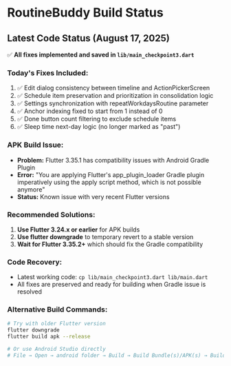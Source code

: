 # RoutineBuddy Build Status

## Latest Code Status (August 17, 2025)
✅ **All fixes implemented and saved in `lib/main_checkpoint3.dart`**

### Today's Fixes Included:
1. ✅ Edit dialog consistency between timeline and ActionPickerScreen
2. ✅ Schedule item preservation and prioritization in consolidation logic  
3. ✅ Settings synchronization with repeatWorkdaysRoutine parameter
4. ✅ Anchor indexing fixed to start from 1 instead of 0
5. ✅ Done button count filtering to exclude schedule items
6. ✅ Sleep time next-day logic (no longer marked as "past")

### APK Build Issue:
- **Problem:** Flutter 3.35.1 has compatibility issues with Android Gradle Plugin
- **Error:** "You are applying Flutter's app_plugin_loader Gradle plugin imperatively using the apply script method, which is not possible anymore"
- **Status:** Known issue with very recent Flutter versions

### Recommended Solutions:
1. **Use Flutter 3.24.x or earlier** for APK builds
2. **Use flutter downgrade** to temporary revert to a stable version
3. **Wait for Flutter 3.35.2+** which should fix the Gradle compatibility

### Code Recovery:
- Latest working code: `cp lib/main_checkpoint3.dart lib/main.dart`
- All fixes are preserved and ready for building when Gradle issue is resolved

### Alternative Build Commands:
```bash
# Try with older Flutter version
flutter downgrade
flutter build apk --release

# Or use Android Studio directly
# File → Open → android folder → Build → Build Bundle(s)/APK(s) → Build APK(s)
```
